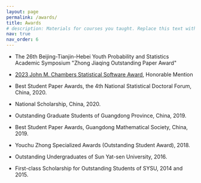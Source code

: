 ```yaml
---
layout: page
permalink: /awards/
title: Awards
# description: Materials for courses you taught. Replace this text with your description.
nav: true
nav_order: 6
---
```


- The 26th Beijing-Tianjin-Hebei Youth Probability and Statistics Academic Symposium "Zhong Jiaqing Outstanding Paper Award"

- [2023 John M. Chambers Statistical Software Award](https://community.amstat.org/jointscsg-section/awards/john-m-chambers), Honorable Mention

- Best Student Paper Awards, the 4th National Statistical Doctoral Forum, China, 2020.

- National Scholarship, China, 2020.

- Outstanding Graduate Students of Guangdong Province, China, 2019.

- Best Student Paper Awards, Guangdong Mathematical Society, China, 2019.

- Youchu Zhong Specialized Awards (Outstanding Student Award), 2018.

- Outstanding Undergraduates of Sun Yat-sen University, 2016.

- First-class Scholarship for Outstanding Students of SYSU, 2014 and 2015.
